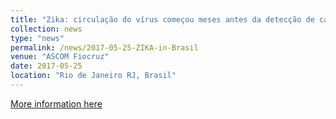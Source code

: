 ```yaml
---
title: "Zika: circulação do vírus começou meses antes da detecção de casos"
collection: news
type: "news"
permalink: /news/2017-05-25-ZIKA-in-Brasil
venue: "ASCOM Fiocruz"
date: 2017-05-25
location: "Rio de Janeiro RJ, Brasil"
---
```


[More information here](https://portal.fiocruz.br/noticia/zika-circulacao-do-virus-comecou-meses-antes-da-deteccao-de-casos)
